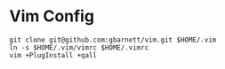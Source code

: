 # Vim Config

~~~
git clone git@github.com:gbarnett/vim.git $HOME/.vim
ln -s $HOME/.vim/vimrc $HOME/.vimrc
vim +PlugInstall +qall
~~~
